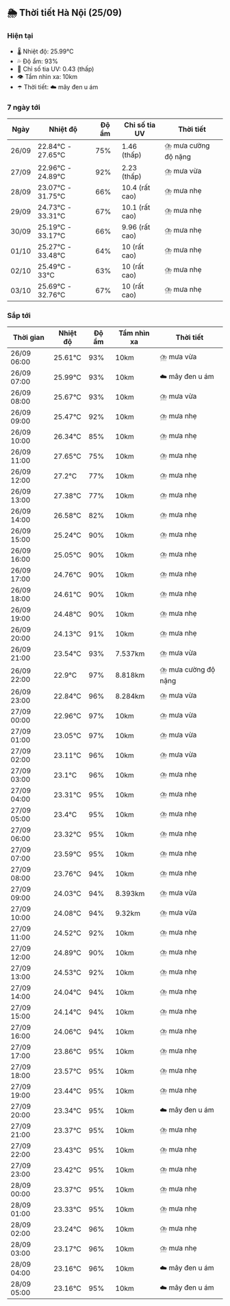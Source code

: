 ## 🌦️ Thời tiết Hà Nội (25/09)

### Hiện tại

- 🌡️ Nhiệt độ: 25.99℃
- 💦 Độ ẩm: 93%
- 🌟 Chỉ số tia UV: 0.43 (thấp)
- 👁️ Tầm nhìn xa: 10km
- ☂️ Thời tiết: ☁️ mây đen u ám

### 7 ngày tới

| Ngày | Nhiệt độ | Độ ẩm | Chỉ số tia UV | Thời tiết |
| --- | --- | --- | --- | --- |
| 26/09 | 22.84℃ - 27.65℃ | 75% | 1.46 (thấp) | ⛈️ mưa cường độ nặng |
| 27/09 | 22.96℃ - 24.89℃ | 92% | 2.23 (thấp) | ⛈️ mưa vừa |
| 28/09 | 23.07℃ - 31.75℃ | 66% | 10.4 (rất cao) | ⛈️ mưa nhẹ |
| 29/09 | 24.73℃ - 33.31℃ | 67% | 10.1 (rất cao) | ⛈️ mưa nhẹ |
| 30/09 | 25.19℃ - 33.17℃ | 66% | 9.96 (rất cao) | ⛈️ mưa nhẹ |
| 01/10 | 25.27℃ - 33.48℃ | 64% | 10 (rất cao) | ⛈️ mưa nhẹ |
| 02/10 | 25.49℃ - 33℃ | 63% | 10 (rất cao) | ⛈️ mưa nhẹ |
| 03/10 | 25.69℃ - 32.76℃ | 67% | 10 (rất cao) | ⛈️ mưa nhẹ |

### Sắp tới

| Thời gian | Nhiệt độ | Độ ẩm | Tầm nhìn xa | Thời tiết |
| --- | --- | --- | --- | --- |
| 26/09 06:00 | 25.61℃ | 93% | 10km | ⛈️ mưa vừa |
| 26/09 07:00 | 25.99℃ | 93% | 10km | ☁️ mây đen u ám |
| 26/09 08:00 | 25.67℃ | 93% | 10km | ⛈️ mưa vừa |
| 26/09 09:00 | 25.47℃ | 92% | 10km | ⛈️ mưa nhẹ |
| 26/09 10:00 | 26.34℃ | 85% | 10km | ⛈️ mưa nhẹ |
| 26/09 11:00 | 27.65℃ | 75% | 10km | ⛈️ mưa nhẹ |
| 26/09 12:00 | 27.2℃ | 77% | 10km | ⛈️ mưa nhẹ |
| 26/09 13:00 | 27.38℃ | 77% | 10km | ⛈️ mưa nhẹ |
| 26/09 14:00 | 26.58℃ | 82% | 10km | ⛈️ mưa nhẹ |
| 26/09 15:00 | 25.24℃ | 90% | 10km | ⛈️ mưa nhẹ |
| 26/09 16:00 | 25.05℃ | 90% | 10km | ⛈️ mưa nhẹ |
| 26/09 17:00 | 24.76℃ | 90% | 10km | ⛈️ mưa nhẹ |
| 26/09 18:00 | 24.61℃ | 90% | 10km | ⛈️ mưa nhẹ |
| 26/09 19:00 | 24.48℃ | 90% | 10km | ⛈️ mưa nhẹ |
| 26/09 20:00 | 24.13℃ | 91% | 10km | ⛈️ mưa nhẹ |
| 26/09 21:00 | 23.54℃ | 93% | 7.537km | ⛈️ mưa vừa |
| 26/09 22:00 | 22.9℃ | 97% | 8.818km | ⛈️ mưa cường độ nặng |
| 26/09 23:00 | 22.84℃ | 96% | 8.284km | ⛈️ mưa vừa |
| 27/09 00:00 | 22.96℃ | 97% | 10km | ⛈️ mưa vừa |
| 27/09 01:00 | 23.05℃ | 97% | 10km | ⛈️ mưa vừa |
| 27/09 02:00 | 23.11℃ | 96% | 10km | ⛈️ mưa vừa |
| 27/09 03:00 | 23.1℃ | 96% | 10km | ⛈️ mưa nhẹ |
| 27/09 04:00 | 23.31℃ | 95% | 10km | ⛈️ mưa nhẹ |
| 27/09 05:00 | 23.4℃ | 95% | 10km | ⛈️ mưa nhẹ |
| 27/09 06:00 | 23.32℃ | 95% | 10km | ⛈️ mưa nhẹ |
| 27/09 07:00 | 23.59℃ | 95% | 10km | ⛈️ mưa nhẹ |
| 27/09 08:00 | 23.76℃ | 94% | 10km | ⛈️ mưa nhẹ |
| 27/09 09:00 | 24.03℃ | 94% | 8.393km | ⛈️ mưa vừa |
| 27/09 10:00 | 24.08℃ | 94% | 9.32km | ⛈️ mưa vừa |
| 27/09 11:00 | 24.52℃ | 92% | 10km | ⛈️ mưa nhẹ |
| 27/09 12:00 | 24.89℃ | 90% | 10km | ⛈️ mưa nhẹ |
| 27/09 13:00 | 24.53℃ | 92% | 10km | ⛈️ mưa nhẹ |
| 27/09 14:00 | 24.04℃ | 94% | 10km | ⛈️ mưa nhẹ |
| 27/09 15:00 | 24.14℃ | 94% | 10km | ⛈️ mưa nhẹ |
| 27/09 16:00 | 24.06℃ | 94% | 10km | ⛈️ mưa nhẹ |
| 27/09 17:00 | 23.86℃ | 95% | 10km | ⛈️ mưa nhẹ |
| 27/09 18:00 | 23.57℃ | 95% | 10km | ⛈️ mưa nhẹ |
| 27/09 19:00 | 23.44℃ | 95% | 10km | ⛈️ mưa nhẹ |
| 27/09 20:00 | 23.34℃ | 95% | 10km | ☁️ mây đen u ám |
| 27/09 21:00 | 23.37℃ | 95% | 10km | ⛈️ mưa nhẹ |
| 27/09 22:00 | 23.43℃ | 95% | 10km | ⛈️ mưa nhẹ |
| 27/09 23:00 | 23.42℃ | 95% | 10km | ⛈️ mưa nhẹ |
| 28/09 00:00 | 23.37℃ | 95% | 10km | ⛈️ mưa nhẹ |
| 28/09 01:00 | 23.33℃ | 95% | 10km | ⛈️ mưa nhẹ |
| 28/09 02:00 | 23.24℃ | 96% | 10km | ⛈️ mưa nhẹ |
| 28/09 03:00 | 23.17℃ | 96% | 10km | ⛈️ mưa nhẹ |
| 28/09 04:00 | 23.16℃ | 96% | 10km | ☁️ mây đen u ám |
| 28/09 05:00 | 23.16℃ | 95% | 10km | ☁️ mây đen u ám |
